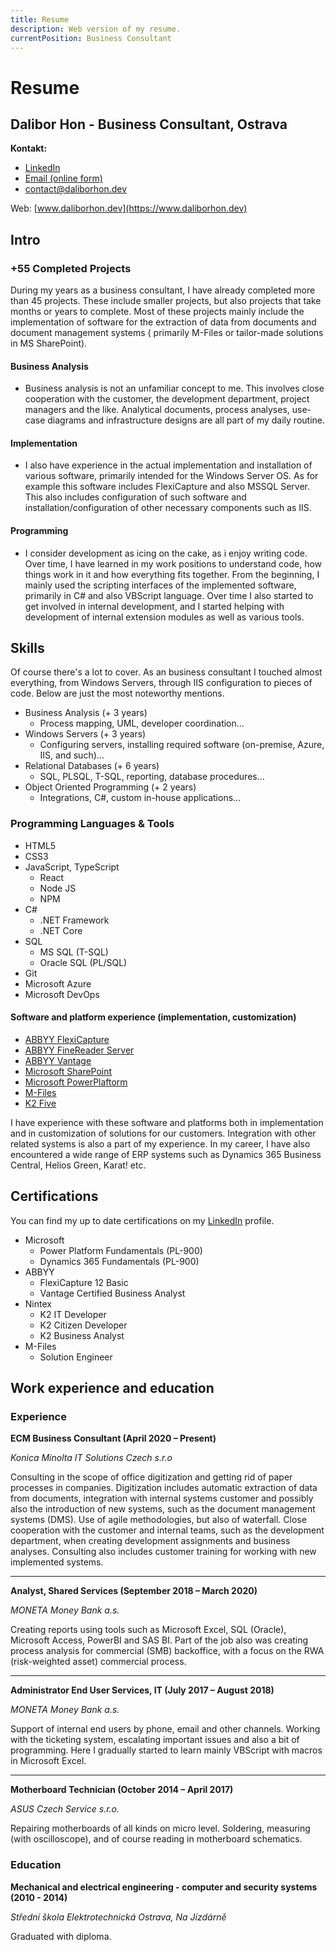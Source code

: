 ```yaml
---
title: Resume
description: Web version of my resume.
currentPosition: Business Consultant
---
```


# Resume

## Dalibor Hon - Business Consultant, Ostrava

**Kontakt:**

- [LinkedIn](https://www.linkedin.com/in/dalibor-hon/)
- [Email (online form)](https://www.daliborhon.dev/cs/about/contact)
- [contact@daliborhon.dev](mailto:contact@daliborhon.dev)

Web: [www.daliborhon.dev](https://www.daliborhon.dev)

## Intro

### +55 Completed Projects

During my years as a business consultant, I have already completed more than 45 projects. These include smaller projects, but also projects that take months or years to complete.
Most of these projects mainly include the implementation of software for the extraction of data from documents and document management systems ( primarily M-Files or tailor-made solutions in MS SharePoint).

#### Business Analysis

- Business analysis is not an unfamiliar concept to me. This involves close cooperation with the customer, the development department, project managers and the like.
  Analytical documents, process analyses, use-case diagrams and infrastructure designs are all part of my daily routine.

#### Implementation

- I also have experience in the actual implementation and installation of various software, primarily intended for the Windows Server OS.
  As for example this software includes FlexiCapture and also MSSQL Server. This also includes configuration of such software and installation/configuration of other necessary components such as IIS.

#### Programming

- I consider development as icing on the cake, as i enjoy writing code. Over time, I have learned in my work positions to understand code, how things work in it and how everything fits together.
  From the beginning, I mainly used the scripting interfaces of the implemented software, primarily in C# and also VBScript language.
  Over time I also started to get involved in internal development, and I started helping with development of internal extension modules as well as various tools.

## Skills

Of course there's a lot to cover. As an business consultant I touched almost everything, from Windows Servers, through IIS configuration to pieces of code.
Below are just the most noteworthy mentions.

- Business Analysis (+ 3 years)
  - Process mapping, UML, developer coordination...
- Windows Servers (+ 3 years)
  - Configuring servers, installing required software (on-premise, Azure, IIS, and such)...
- Relational Databases (+ 6 years)
  - SQL, PLSQL, T-SQL, reporting, database procedures...
- Object Oriented Programming (+ 2 years)
  - Integrations, C#, custom in-house applications...

### Programming Languages & Tools

- HTML5
- CSS3
- JavaScript, TypeScript
  - React
  - Node JS
  - NPM
- C#
  - .NET Framework
  - .NET Core
- SQL
  - MS SQL (T-SQL)
  - Oracle SQL (PL/SQL)
- Git
- Microsoft Azure
- Microsoft DevOps

#### Software and platform experience (implementation, customization)

- [ABBYY FlexiCapture](https://www.abbyy.com/flexicapture/)
- [ABBYY FineReader Server](https://www.abbyy.com/finereader-server/)
- [ABBYY Vantage](https://www.abbyy.com/vantage/)
- [Microsoft SharePoint](https://www.microsoft.com/cs-cz/microsoft-365/sharepoint/collaboration)
- [Microsoft PowerPlaftorm](https://powerplatform.microsoft.com/en-us/)
- [M-Files](https://www.m-files.com/)
- [K2 Five](https://www.nintex.com/process-automation/k2-software/)

I have experience with these software and platforms both in implementation and in customization of solutions for our customers.
Integration with other related systems is also a part of my experience. In my career, I have also encountered a wide range of ERP systems such as Dynamics 365 Business Central, Helios Green, Karat! etc.

## Certifications

You can find my up to date certifications on my [LinkedIn](https://www.linkedin.com/in/dalibor-hon/details/certifications/) profile.

- Microsoft
  - Power Platform Fundamentals (PL-900)
  - Dynamics 365 Fundamentals (PL-900)
- ABBYY
  - FlexiCapture 12 Basic
  - Vantage Certified Business Analyst
- Nintex
  - K2 IT Developer
  - K2 Citizen Developer
  - K2 Business Analyst
- M-Files
  - Solution Engineer

## Work experience and education

### Experience

**ECM Business Consultant (April 2020 – Present)**

_Konica Minolta IT Solutions Czech s.r.o_

Consulting in the scope of office digitization and getting rid of paper processes in companies.
Digitization includes automatic extraction of data from documents, integration with internal systems customer and possibly also the
introduction of new systems, such as the document management systems (DMS). Use of agile methodologies, but also of waterfall.
Close cooperation with the customer and internal teams, such as the development department, when creating development assignments and business analyses.
Consulting also includes customer training for working with new implemented systems.

---

**Analyst, Shared Services (September 2018 – March 2020)**

_MONETA Money Bank a.s._

Creating reports using tools such as Microsoft Excel, SQL (Oracle), Microsoft Access, PowerBI and SAS BI.
Part of the job also was creating process analysis for commercial (SMB) backoffice, with a focus on the RWA (risk-weighted asset) commercial process.

---

**Administrator End User Services, IT (July 2017 – August 2018)**

_MONETA Money Bank a.s._

Support of internal end users by phone, email and other channels. Working with the ticketing system, escalating important issues and also a bit of programming.
Here I gradually started to learn mainly VBScript with macros in Microsoft Excel.

---

**Motherboard Technician (October 2014 – April 2017)**

_ASUS Czech Service s.r.o._

Repairing motherboards of all kinds on micro level. Soldering, measuring (with oscilloscope), and of course reading in motherboard schematics.

### Education

**Mechanical and electrical engineering - computer and security systems (2010 - 2014)**

_Střední škola Elektrotechnická Ostrava, Na Jízdárně_

Graduated with diploma.
